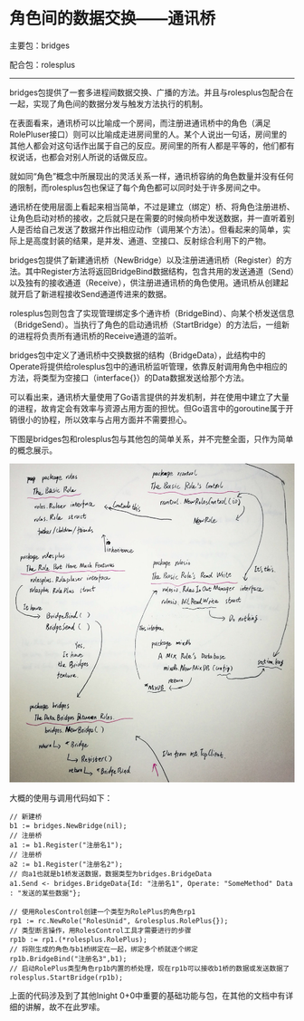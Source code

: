 # 角色间的数据交换——通讯桥

主要包：bridges

配合包：rolesplus

------

bridges包提供了一套多进程间数据交换、广播的方法。并且与rolesplus包配合在一起，实现了角色间的数据分发与触发方法执行的机制。

在表面看来，通讯桥可以比喻成一个房间，而注册进通讯桥中的角色（满足RolePluser接口）则可以比喻成走进房间里的人。某个人说出一句话，房间里的其他人都会对这句话作出属于自己的反应。房间里的所有人都是平等的，他们都有权说话，也都会对别人所说的话做反应。

就如同“角色”概念中所展现出的灵活关系一样，通讯桥容纳的角色数量并没有任何的限制，而rolesplus包也保证了每个角色都可以同时处于许多房间之中。

通讯桥在使用层面上看起来相当简单，不过是建立（绑定）桥、将角色注册进桥、让角色启动对桥的接收，之后就只是在需要的时候向桥中发送数据，并一直听着别人是否给自己发送了数据并作出相应动作（调用某个方法）。但看起来的简单，实际上是高度封装的结果，是并发、通道、空接口、反射综合利用下的产物。

bridges包提供了新建通讯桥（NewBridge）以及注册进通讯桥（Register）的方法。其中Register方法将返回BridgeBind数据结构，包含共用的发送通道（Send）以及独有的接收通道（Receive），供注册进通讯桥的角色使用。通讯桥从创建起就开启了新进程接收Send通道传进来的数据。

rolesplus包则包含了实现管理绑定多个通许桥（BridgeBind）、向某个桥发送信息（BridgeSend）。当执行了角色的启动通讯桥（StartBridge）的方法后，一组新的进程将负责所有通讯桥的Receive通道的监听。

bridges包中定义了通讯桥中交换数据的结构（BridgeData），此结构中的Operate将提供给rolesplus包中的通讯桥监听管理，依靠反射调用角色中相应的方法，将类型为空接口（interface{}）的Data数据发送给那个方法。

可以看出来，通讯桥大量使用了Go语言提供的并发机制，并在使用中建立了大量的进程，故肯定会有效率与资源占用方面的担忧。但Go语言中的goroutine属于开销很小的协程，所以效率与占用方面并不需要担心。

下图是bridges包和rolesplus包与其他包的简单关系，并不完整全面，只作为简单的概念展示。

![data-switch-between-roles](./data-switch-between-roles.jpg)

大概的使用与调用代码如下：

	// 新建桥	
	b1 := bridges.NewBridge(nil);
	// 注册桥
	a1 := b1.Register("注册名1");
	// 注册桥
	a2 := b1.Register("注册名2");
	// 向a1也就是b1桥发送数据，数据类型为bridges.BridgeData
	a1.Send <- bridges.BridgeData{Id: "注册名1", Operate: "SomeMethod" Data : "发送的某些数据"};
	
	// 使用RolesControl创建一个类型为RolePlus的角色rp1
	rp1 := rc.NewRole("RolesUnid", &rolesplus.RolePlus{});
	// 类型断言操作，用RolesControl工具才需要进行的步骤
	rp1b := rp1.(*rolesplus.RolePlus);
	// 将刚生成的角色与b1桥绑定在一起，绑定多个桥就逐个绑定
	rp1b.BridgeBind("注册名3",b1);
	// 启动RolePlus类型角色rp1b内置的桥处理，现在rp1b可以接收b1桥的数据或发送数据了
	rolesplus.StartBridge(rp1b);
	
上面的代码涉及到了其他Inight 0+0中重要的基础功能与包，在其他的文档中有详细的讲解，故不在此罗嗦。
